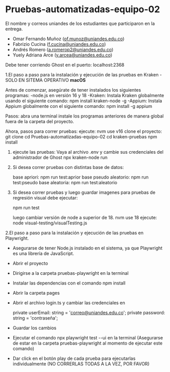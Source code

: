 # Pruebas-automatizadas-equipo-02

El nombre y correos uniandes de los estudiantes que participaron en la entrega.

- Omar Fernando Muñoz (of.munoz@uniandes.edu.co)
- Fabrizio Cucina (f.cucina@uniandes.edu.co)
- Andrés Romero (a.romerop2@uniandes.edu.co)
- Yuely Adriana Arce (y.arcea@uniandes.edu.co)

Debe tener corriendo Ghost en el puerto: localhost:2368

1.El paso a paso para la instalación y ejecución de las pruebas en Kraken -  SOLO EN SITEMA OPERATIVO **macOS**

Antes de comenzar, asegúrate de tener instalados los siguientes programas:
-node.js en versión 16 y 18
-Kraken: Instala Kraken globalmente usando el siguiente comando: npm install kraken-node -g
-Appium: Instala Appium globalmente con el siguiente comando: npm install -g appium

Pasos:
    abra una terminal
    instale los programas anteriores de manera global fuera de la carpeta del proyecto.


Ahora, pasos para correr pruebas:
    ejecute: nvm use v16
    clone el proyecto: git clone
    cd Pruebas-automatizadas-equipo-02
    cd kraken-pruebas
    npm install

1. ejecute las pruebas:
    Vaya al archivo .env y cambie sus credenciales del administrador de Ghost
    npx kraken-node run

2. Si desea correr pruebas con distintas base de datos:

    base apriori: npm run test:aprior
    base pseudo aleatorio: npm run test:pseudo
    base aleatoria: npm run test:aleatorio


3. Si desea correr pruebas y luego guardar imagenes para pruebas de regresión visual debe ejecutar:

    npm run test

    luego cambiar versión de node a superior de 18.
        nvm use 18
        ejecute: node visual-testing/visualTesting.js


2.El paso a paso para la instalación y ejecución de las pruebas en Playwright.

- Asegurarse de tener Node.js instalado en el sistema, ya que Playwright es una librería de JavaScript.
- Abrir el proyecto
- Dirigirse a la carpeta pruebas-playwright en la terminal
- Instalar las dependencias con el comando npm install
- Abrir la carpeta pages
- Abrir el archivo login.ts y cambiar las credenciales en 

   private userEmail: string = 'correo@uniandes.edu.co';
   private password: string = 'contraseña';

- Guardar los cambios
- Ejecutar el comando npx playwright test --ui en la terminal (Asegurarse de estar en la carpeta pruebas-playwright al momento de ejecutar este comando)
- Dar click en el botón play de cada prueba para ejecutarlas individualmente (NO CORRERLAS TODAS A LA VEZ, POR FAVOR)
